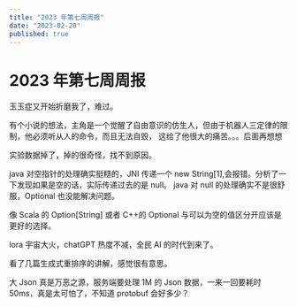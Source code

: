 ```yaml
---
title: "2023 年第七周周报"
date: "2023-02-20"
published: true
---
```


# 2023 年第七周周报

玉玉症又开始折磨我了，难过。

有个小说的想法，主角是一个觉醒了自由意识的仿生人，但由于机器人三定律的限制，他必须听从人的命令，而且无法自毁，
这给了他很大的痛苦。。。后面再想想

实验数据掉了，掉的很奇怪，找不到原因。

java 对空指针的处理确实挺糙的，JNI 传递一个 new String[1],会报错。分析了一下发现如果是空的话，实际传递过去的是 null。
java 对 null 的处理确实不是很舒服，Optional 也没能解决问题。

像 Scala 的 Option[String] 或者 C++的 Optional<string> 与可以为空的值区分开应该是更好的选择。

lora 宇宙大火，chatGPT 热度不减，全民 AI 的时代到来了。

看了几篇生成式重排序的讲解，感觉很有意思。

大 Json 真是万恶之源，服务端要处理 1M 的 Json 数据，一来一回要耗时 50ms，真是太可怕了，不知道 protobuf 会好多少？
